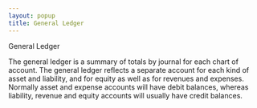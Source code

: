 ```yaml
---
layout: popup
title: General Ledger
---
```



General Ledger


The general ledger is a summary of totals by journal for each chart  of account. The general ledger reflects a separate account for each kind  of asset and liability, and for equity as well as for revenues and expenses.  Normally asset and expense accounts will have debit balances, whereas  liability, revenue and equity accounts will usually have credit balances.
